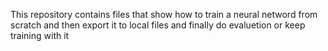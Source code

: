 This repository contains files that show how to train a neural netword from scratch and then export it
to local files and finally do evaluetion or keep training with it
